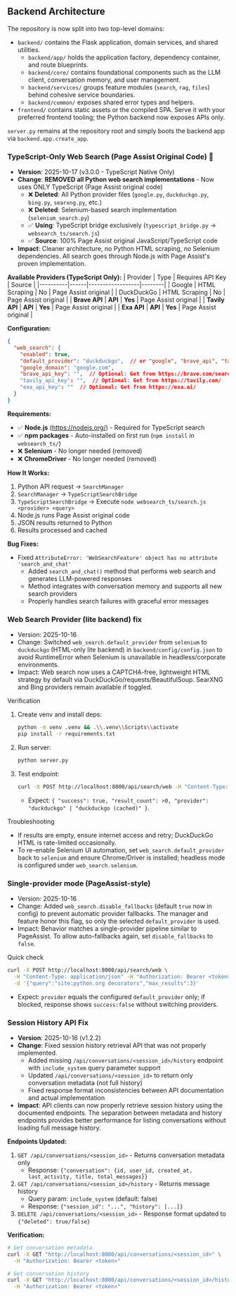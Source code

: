 

## Backend Architecture

The repository is now split into two top-level domains:

- `backend/` contains the Flask application, domain services, and shared utilities.
  - `backend/app/` holds the application factory, dependency container, and route blueprints.
  - `backend/core/` contains foundational components such as the LLM client, conversation memory, and user management.
  - `backend/services/` groups feature modules (`search`, `rag`, `files`) behind cohesive service boundaries.
  - `backend/common/` exposes shared error types and helpers.
- `frontend/` contains static assets or the compiled SPA. Serve it with your preferred frontend tooling; the Python backend now exposes APIs only.

`server.py` remains at the repository root and simply boots the backend app via `backend.app.create_app`.

### TypeScript-Only Web Search (Page Assist Original Code) 🚀

- **Version**: 2025-10-17 (v3.0.0 - TypeScript Native Only)
- **Change**: **REMOVED all Python web search implementations** - Now uses ONLY TypeScript (Page Assist original code)
  - ❌ **Deleted**: All Python provider files (`google.py`, `duckduckgo.py`, `bing.py`, `searxng.py`, etc.)
  - ❌ **Deleted**: Selenium-based search implementation (`selenium_search.py`)
  - ✅ **Using**: TypeScript bridge exclusively (`typescript_bridge.py` → `websearch_ts/search.js`)
  - ✅ **Source**: 100% Page Assist original JavaScript/TypeScript code
- **Impact**: Cleaner architecture, no Python HTML scraping, no Selenium dependencies. All search goes through Node.js with Page Assist's proven implementation.

**Available Providers (TypeScript Only):**
| Provider | Type | Requires API Key | Source |
|----------|------|------------------|--------|
| Google | HTML Scraping | No | Page Assist original |
| DuckDuckGo | HTML Scraping | No | Page Assist original |
| **Brave API** | **API** | **Yes** | Page Assist original |
| **Tavily API** | **API** | **Yes** | Page Assist original |
| **Exa API** | **API** | **Yes** | Page Assist original |

**Configuration:**
```json
{
  "web_search": {
    "enabled": true,
    "default_provider": "duckduckgo",  // or "google", "brave_api", "tavily_api", "exa_api"
    "google_domain": "google.com",
    "brave_api_key": "",  // Optional: Get from https://brave.com/search/api/
    "tavily_api_key": "",  // Optional: Get from https://tavily.com/
    "exa_api_key": ""  // Optional: Get from https://exa.ai/
  }
}
```

**Requirements:**
- ✅ **Node.js** (https://nodejs.org/) - Required for TypeScript search
- ✅ **npm packages** - Auto-installed on first run (`npm install` in `websearch_ts/`)
- ❌ **Selenium** - No longer needed (removed)
- ❌ **ChromeDriver** - No longer needed (removed)

**How It Works:**
1. Python API request → `SearchManager`
2. `SearchManager` → `TypeScriptSearchBridge`
3. `TypeScriptSearchBridge` → Execute `node websearch_ts/search.js <provider> <query>`
4. Node.js runs Page Assist original code
5. JSON results returned to Python
6. Results processed and cached

**Bug Fixes:**
- Fixed `AttributeError: 'WebSearchFeature' object has no attribute 'search_and_chat'`
  - Added `search_and_chat()` method that performs web search and generates LLM-powered responses
  - Method integrates with conversation memory and supports all new search providers
  - Properly handles search failures with graceful error messages

### Web Search Provider (lite backend) fix

- Version: 2025-10-16
- Change: Switched `web_search.default_provider` from `selenium` to `duckduckgo` (HTML-only lite backend) in `backend/config/config.json` to avoid RuntimeError when Selenium is unavailable in headless/corporate environments.
- Impact: Web search now uses a CAPTCHA-free, lightweight HTML strategy by default via DuckDuckGo/requests/BeautifulSoup. SearXNG and Bing providers remain available if toggled.

Verification

1. Create venv and install deps:
   ```bash
   python -m venv .venv && .\\.venv\\Scripts\\activate
   pip install -r requirements.txt
   ```
2. Run server:
   ```bash
   python server.py
   ```
3. Test endpoint:
   ```bash
   curl -X POST http://localhost:8000/api/search/web -H "Content-Type: application/json" -H "Authorization: Bearer <token>" -d '{"query":"python tutorial","max_results":3}'
   ```
   - Expect: `{ "success": true, "result_count": >0, "provider": "duckduckgo" | "duckduckgo (cached)" }`.

Troubleshooting

- If results are empty, ensure internet access and retry; DuckDuckGo HTML is rate-limited occasionally.
- To re-enable Selenium UI automation, set `web_search.default_provider` back to `selenium` and ensure Chrome/Driver is installed; headless mode is configured under `web_search.selenium`.

### Single-provider mode (PageAssist-style)

- Version: 2025-10-16
- Change: Added `web_search.disable_fallbacks` (default `true` now in config) to prevent automatic provider fallbacks. The manager and feature honor this flag, so only the selected `default_provider` is used.
- Impact: Behavior matches a single-provider pipeline similar to PageAssist. To allow auto-fallbacks again, set `disable_fallbacks` to `false`.

Quick check
```bash
curl -X POST http://localhost:8000/api/search/web \
  -H "Content-Type: application/json" -H "Authorization: Bearer <token>" \
  -d '{"query":"site:python.org decorators","max_results":3}'
```
- Expect: `provider` equals the configured `default_provider` only; if blocked, response shows `success:false` without switching providers.

### Session History API Fix

- **Version**: 2025-10-16 (v1.2.2)
- **Change**: Fixed session history retrieval API that was not properly implemented.
  - Added missing `/api/conversations/<session_id>/history` endpoint with `include_system` query parameter support
  - Updated `/api/conversations/<session_id>` to return only conversation metadata (not full history)
  - Fixed response format inconsistencies between API documentation and actual implementation
- **Impact**: API clients can now properly retrieve session history using the documented endpoints. The separation between metadata and history endpoints provides better performance for listing conversations without loading full message history.

**Endpoints Updated:**
1. `GET /api/conversations/<session_id>` - Returns conversation metadata only
   - Response: `{"conversation": {id, user_id, created_at, last_activity, title, total_messages}}`
2. `GET /api/conversations/<session_id>/history` - Returns message history
   - Query param: `include_system` (default: false)
   - Response: `{"session_id": "...", "history": [...]}`
3. `DELETE /api/conversations/<session_id>` - Response format updated to `{"deleted": true/false}`

**Verification:**
```bash
# Get conversation metadata
curl -X GET "http://localhost:8000/api/conversations/<session_id>" \
  -H "Authorization: Bearer <token>"

# Get conversation history
curl -X GET "http://localhost:8000/api/conversations/<session_id>/history?include_system=true" \
  -H "Authorization: Bearer <token>"
```
